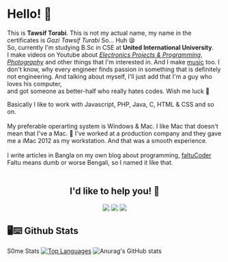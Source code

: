 # Hello! 👋
This is **Tawsif Torabi**. This is not my actual name, my name in the certificates is *Gazi Tawsif Turabi* So... Huh 😪
</br>
So, currently I'm studying B.Sc in CSE at **United International University**.  
I make videos on Youtube about *[Electronics Projects & Programming](https://www.youtube.com/c/AmazingVangari/)*, *[Photography](https://www.youtube.com/c/TawsifTorabi/)* and other things that I'm interested in. And I make [music](https://soundcloud.com/tawsiftorabi/tracks) too.
I don't know, why every engineer finds passion in something that is definitely not engineering.
And talking about myself, I'll just add that I'm a guy who loves his computer,  
and got someone as better-half who really hates codes. Wish me luck 🤞

Basically I like to work with Javascript, PHP, Java, C, HTML & CSS and so on. </br>
</br>
My preferable operarting system is Windows & Mac. I like Mac that doesn't mean that I've a Mac. 🙂 I've worked at a production company and they gave me a iMac 2012 as my workstation. And that was a smooth experience.
</br>
</br>
I write articles in Bangla on my own blog about programming, [faltuCoder](https://faltucoder.blogspot.com/) Faltu means dumb or worse Bengali, so I named it like that.
</br>
</br>

<h2 align="center">I'd like to help you! 🧐</h2>

<div align="center">

[<img src = "https://img.shields.io/badge/facebook-%2320A1F1.svg?&style=for-the-badge&logo=facebook&logoColor=white">](https://facebook.com/tawsiftorabi)
[<img src="https://img.shields.io/badge/linkedin-%230077B5.svg?&style=for-the-badge&logo=linkedin&logoColor=white" />](https://www.linkedin.com/in/tawsiftorabi/) 
[<img src = "https://img.shields.io/badge/twitter-%2320A1F1.svg?&style=for-the-badge&logo=twitter&logoColor=white">](https://twitter.com/tawsiftorabi/)  

	
</div>



## 🖥⌨ Github Stats
S0me Stats
[![Top Languages](https://github-readme-stats.vercel.app/api/top-langs/?username=TawsifTorabi&layout=compact&theme=transparent)](https://github.com/anuraghazra/github-readme-stats)
![Anurag's GitHub stats](https://github-readme-stats.vercel.app/api?username=TawsifTorabi&show_icons=true&theme=transparent&layout=compact)
